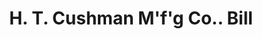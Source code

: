 ---
doi: 10.7916/D8J11FC1
date_other: '1898'
date_other_textual: '1898'
form: printed ephemera
genre:
- Invoices
name:
- H. T. Cushman M'f'g Co.
object_in_context_url: https://biggert.cul.columbia.edu/items/view/ave_biggert_01595
subject_hierarchical_geographic:
- North Bennington, Vermont, United States
subject_name:
- H. T. Cushman M'f'g Co.
title: H. T. Cushman M'f'g Co.. Bill
sort_title: H. T. Cushman M'f'g Co.. Bill
call_number: ave_biggert_01595
coordinates:
- 42.930277777777775,-73.2425
pid: ave_biggert_01595
identifiers: ave_biggert_01595
thumbnail: https://derivativo-2.library.columbia.edu/iiif/2/ldpd:343933/full/!256,256/0/native.jpg
permalink: /biggert/ave_biggert_01595/
layout: iiif-image-page
---